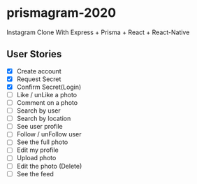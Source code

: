 # prismagram-2020

Instagram Clone With Express + Prisma + React + React-Native

## User Stories

- [x] Create account
- [x] Request Secret
- [x] Confirm Secret(Login)
- [ ] Like / unLike a photo
- [ ] Comment on a photo
- [ ] Search by user
- [ ] Search by location
- [ ] See user profile
- [ ] Follow / unFollow user
- [ ] See the full photo
- [ ] Edit my profile
- [ ] Upload photo
- [ ] Edit the photo (Delete)
- [ ] See the feed
